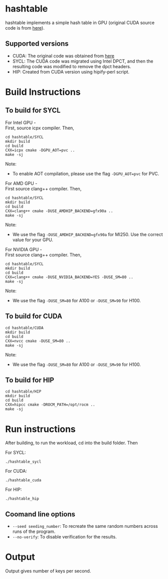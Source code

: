 # hashtable

hashtable implements a simple hash table in GPU (original CUDA source code is from [here](https://github.com/nosferalatu/SimpleGPUHashTable)).

## Supported versions

- CUDA: The original code was obtained from [here](https://github.com/nosferalatu/SimpleGPUHashTable)
- SYCL: The CUDA code was migrated using Intel DPCT, and then the resulting code was modified to remove the dpct headers.
- HIP: Created from CUDA version using hipify-perl script.


# Build Instructions

## To build for SYCL

For Intel GPU -  
First, source icpx compiler. Then,

```
cd hashtable/SYCL
mkdir build
cd build
CXX=icpx cmake -DGPU_AOT=pvc ..
make -sj
```
Note:
- To enable AOT compilation, please use the flag `-DGPU_AOT=pvc` for PVC.

For AMD GPU -  
First source clang++ compiler. Then,
```
cd hashtable/SYCL
mkdir build
cd build
CXX=clang++ cmake -DUSE_AMDHIP_BACKEND=gfx90a ..
make -sj
```
Note:
- We use the flag `-DUSE_AMDHIP_BACKEND=gfx90a` for MI250. Use the correct value for your GPU.

For NVIDIA GPU -  
First source clang++ compiler. Then,
```
cd hashtable/SYCL
mkdir build
cd build
CXX=clang++ cmake -DUSE_NVIDIA_BACKEND=YES -DUSE_SM=80 ..
make -sj
```
Note:
- We use the flag `-DUSE_SM=80` for A100 or `-DUSE_SM=90` for H100.

## To build for CUDA

```
cd hashtable/CUDA
mkdir build
cd build
CXX=nvcc cmake -DUSE_SM=80 ..
make -sj
```

Note:
- We use the flag `-DUSE_SM=80` for A100 or `-DUSE_SM=90` for H100.

## To build for HIP

```
cd hashtable/HIP
mkdir build
cd build
CXX=hipcc cmake -DROCM_PATH=/opt/rocm ..
make -sj
```

# Run instructions

After building, to run the workload, cd into the build folder. Then

For SYCL:
```
./hashtable_sycl
```
For CUDA:
```
./hashtable_cuda
```

For HIP:
```
./hashtable_hip
```

## Coomand line options
- `--seed seeding_number`: To recreate the same random numbers across runs of the program.
- `--no-verify`: To disable verification for the results.

# Output

Output gives number of keys per second.
